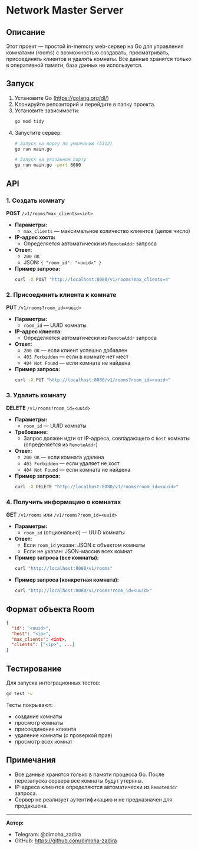 # Network Master Server

## Описание

Этот проект — простой in-memory web-сервер на Go для управления комнатами (rooms) с возможностью создавать, просматривать, присоединять клиентов и удалять комнаты. Все данные хранятся только в оперативной памяти, база данных не используется.

## Запуск

1. Установите Go (https://golang.org/dl/)
2. Клонируйте репозиторий и перейдите в папку проекта.
3. Установите зависимости:
   ```bash
   go mod tidy
   ```
4. Запустите сервер:
   ```bash
   # Запуск на порту по умолчанию (5312)
   go run main.go

   # Запуск на указанном порту
   go run main.go -port 8080
   ```

## API

### 1. Создать комнату
**POST** `/v1/rooms?max_clients=<int>`

- **Параметры:**
  - `max_clients` — максимальное количество клиентов (целое число)
- **IP-адрес хоста:**
  - Определяется автоматически из `RemoteAddr` запроса
- **Ответ:**
  - `200 OK`
  - JSON: `{ "room_id": "<uuid>" }`
- **Пример запроса:**
  ```bash
  curl -X POST "http://localhost:8080/v1/rooms?max_clients=4"
  ```

### 2. Присоединить клиента к комнате
**PUT** `/v1/rooms?room_id=<uuid>`

- **Параметры:**
  - `room_id` — UUID комнаты
- **IP-адрес клиента:**
  - Определяется автоматически из `RemoteAddr` запроса
- **Ответ:**
  - `200 OK` — если клиент успешно добавлен
  - `403 Forbidden` — если в комнате нет мест
  - `404 Not Found` — если комната не найдена
- **Пример запроса:**
  ```bash
  curl -X PUT "http://localhost:8080/v1/rooms?room_id=<uuid>"
  ```

### 3. Удалить комнату
**DELETE** `/v1/rooms?room_id=<uuid>`

- **Параметры:**
  - `room_id` — UUID комнаты
- **Требование:**
  - Запрос должен идти от IP-адреса, совпадающего с `host` комнаты (определяется из `RemoteAddr`)
- **Ответ:**
  - `200 OK` — если комната удалена
  - `403 Forbidden` — если удаляет не хост
  - `404 Not Found` — если комната не найдена
- **Пример запроса:**
  ```bash
  curl -X DELETE "http://localhost:8080/v1/rooms?room_id=<uuid>"
  ```

### 4. Получить информацию о комнатах
**GET** `/v1/rooms` или `/v1/rooms?room_id=<uuid>`

- **Параметры:**
  - `room_id` (опционально) — UUID комнаты
- **Ответ:**
  - Если `room_id` указан: JSON с объектом комнаты
  - Если не указан: JSON-массив всех комнат
- **Пример запроса (все комнаты):**
  ```bash
  curl "http://localhost:8080/v1/rooms"
  ```
- **Пример запроса (конкретная комната):**
  ```bash
  curl "http://localhost:8080/v1/rooms?room_id=<uuid>"
  ```

## Формат объекта Room
```json
{
  "id": "<uuid>",
  "host": "<ip>",
  "max_clients": <int>,
  "clients": ["<ip>", ...]
}
```

## Тестирование

Для запуска интеграционных тестов:
```bash
go test -v
```
Тесты покрывают:
- создание комнаты
- просмотр комнаты
- присоединение клиента
- удаление комнаты (с проверкой прав)
- просмотр всех комнат

## Примечания
- Все данные хранятся только в памяти процесса Go. После перезапуска сервера все комнаты будут утеряны.
- IP-адреса клиентов определяются автоматически из `RemoteAddr` запроса.
- Сервер не реализует аутентификацию и не предназначен для продакшена.

---

**Автор:**
- Telegram: @dimoha_zadira
- GitHub: https://github.com/dimoha-zadira

